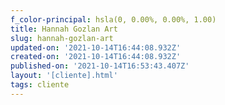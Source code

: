 ```yaml
---
f_color-principal: hsla(0, 0.00%, 0.00%, 1.00)
title: Hannah Gozlan Art
slug: hannah-gozlan-art
updated-on: '2021-10-14T16:44:08.932Z'
created-on: '2021-10-14T16:44:08.932Z'
published-on: '2021-10-14T16:53:43.407Z'
layout: '[cliente].html'
tags: cliente
---
```



